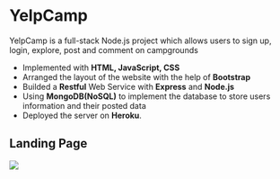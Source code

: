 # YelpCamp
YelpCamp is a full-stack Node.js project which allows users to sign up, login, explore, post and comment on campgrounds
* Implemented with <Strong> HTML, JavaScript, CSS </Strong>
* Arranged the layout of the website with the help of <Strong>Bootstrap</Strong>
* Builded a <Strong>Restful</Strong> Web Service with <Strong>Express</Strong> and <Strong>Node.js</Strong>
* Using <Strong>MongoDB(NoSQL)</Strong> to implement the database to store users information and their posted data
* Deployed the server on <Strong>Heroku</Strong>.
## Landing Page
![](landing.png)
